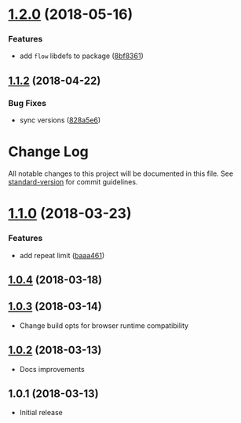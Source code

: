 <a name="1.2.0"></a>
# [1.2.0](https://github.com/antongolub/repeater/compare/v1.1.2...v1.2.0) (2018-05-16)


### Features

* add `flow` libdefs to package ([8bf8361](https://github.com/antongolub/repeater/commit/8bf8361))

<a name="1.1.2"></a>
## [1.1.2](https://github.com/antongolub/repeater/compare/v1.1.1...v1.1.2) (2018-04-22)


### Bug Fixes

* sync versions ([828a5e6](https://github.com/antongolub/repeater/commit/828a5e6))

# Change Log

All notable changes to this project will be documented in this file. See [standard-version](https://github.com/conventional-changelog/standard-version) for commit guidelines.

<a name="1.1.0"></a>
# [1.1.0](https://github.com/antongolub/repeater/compare/v1.0.4...v1.1.0) (2018-03-23)


### Features

* add repeat limit ([baaa461](https://github.com/antongolub/repeater/commit/baaa461))



<a name="1.0.4"></a>
## [1.0.4](https://github.com/antongolub/repeater/compare/v1.0.3...v1.0.4) (2018-03-18)



<a name="1.0.3"></a>
## [1.0.3](https://github.com/antongolub/repeater/compare/v1.0.2...v1.0.3) (2018-03-14)
* Change build opts for browser runtime compatibility


<a name="1.0.2"></a>
## [1.0.2](https://github.com/antongolub/repeater/compare/v1.0.1...v1.0.2) (2018-03-13)
* Docs improvements

<a name="1.0.1"></a>
## 1.0.1 (2018-03-13)
* Initial release

